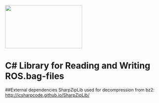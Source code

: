 # <img src=	https://upload.wikimedia.org/wikipedia/commons/7/7a/ROS_cat.png width="250" height="140">

# C# Library for Reading and Writing ROS.bag-files

##External dependencies
SharpZipLib used for decompression from bz2: http://icsharpcode.github.io/SharpZipLib/
